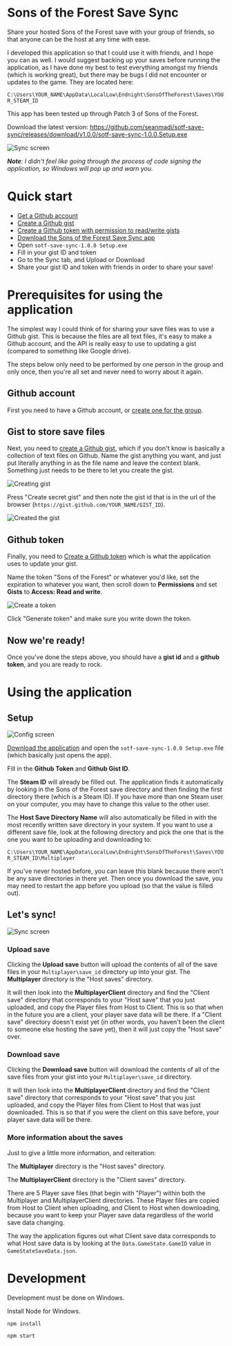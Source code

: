 # Sons of the Forest Save Sync

Share your hosted Sons of the Forest save with your group of friends, so that anyone can be the host at any time with ease.

I developed this application so that I could use it with friends, and I hope you can as well. I would suggest backing up your saves before running the application, as I have done my best to test everything amongst my friends (which is working great), but there may be bugs I did not encounter or updates to the game. They are located here:

`C:\Users\YOUR_NAME\AppData\LocalLow\Endnight\SonsOfTheForest\Saves\YOUR_STEAM_ID`

This app has been tested up through Patch 3 of Sons of the Forest.

Download the latest version: https://github.com/seanmadi/sotf-save-sync/releases/download/v1.0.0/sotf-save-sync-1.0.0.Setup.exe

![Sync screen](https://user-images.githubusercontent.com/576752/231561480-603bfc80-27fa-4c13-9876-dc4d21706c2b.png "Sync screen")

***Note**: I didn't feel like going through the process of code signing the application, so Windows will pop up and warn you.*

# Quick start

* [Get a Github account](https://github.com/join)
* [Create a Github gist](https://gist.github.com)
* [Create a Github token with permission to read/write gists](https://github.com/settings/personal-access-tokens/new)
* [Download the Sons of the Forest Save Sync app](https://github.com/seanmadi/sotf-save-sync/releases/download/v1.0.0/sotf-save-sync-1.0.0.Setup.exe)
* Open `sotf-save-sync-1.0.0 Setup.exe`
* Fill in your gist ID and token
* Go to the Sync tab, and Upload or Download
* Share your gist ID and token with friends in order to share your save!

# Prerequisites for using the application

The simplest way I could think of for sharing your save files was to use a Github gist. This is because the files are all text files, it's easy to make a Github account, and the API is really easy to use to updating a gist (compared to something like Google drive).

The steps below only need to be performed by one person in the group and only once, then you're all set and never need to worry about it again.

## Github account
First you need to have a Github account, or [create one for the group](https://github.com/join).

## Gist to store save files
Next, you need to [create a Github gist](https://gist.github.com), which if you don't know is basically a collection of text files on Github. Name the gist anything you want, and just put literally anything in as the file name and leave the context blank. Something just needs to be there to let you create the gist.

![Creating gist](https://user-images.githubusercontent.com/576752/231556892-e7759565-6631-4fce-aebe-4d9026340dc4.png "Creating gist")

Press "Create secret gist" and then note the gist id that is in the url of the browser (`https://gist.github.com/YOUR_NAME/GIST_ID`).

![Created the gist](https://user-images.githubusercontent.com/576752/231557162-cb8b748e-9b4e-4732-97fe-a4cb9f02232d.png "Created the gist")

## Github token
Finally, you need to [Create a Github token](https://github.com/settings/personal-access-tokens/new) which is what the application uses to update your gist.

Name the token "Sons of the Forest" or whatever you'd like, set the expiration to whatever you want, then scroll down to **Permissions** and set **Gists** to **Access: Read and write**.

![Create a token](https://user-images.githubusercontent.com/576752/231558308-e40469d5-6600-431f-9dc5-3000bf2527d7.png "Create a token")

Click "Generate token" and make sure you write down the token.

## Now we're ready!

Once you've done the steps above, you should have a **gist id** and a **github token**, and you are ready to rock.

# Using the application

## Setup

![Config screen](https://user-images.githubusercontent.com/576752/231561332-43bea013-2f6b-431e-be02-3237479907b6.png "Config screen")

[Download the application](https://github.com/seanmadi/sotf-save-sync/releases/download/v1.0.0/sotf-save-sync-1.0.0.Setup.exe) and open the `sotf-save-sync-1.0.0 Setup.exe` file (which basically just opens the app).

Fill in the **Github Token** and **Github Gist ID**.

The **Steam ID** will already be filled out. The application finds it automatically by looking in the Sons of the Forest save directory and then finding the first directory there (which is a Steam ID). If you have more than one Steam user on your computer, you may have to change this value to the other user.

The **Host Save Directory Name** will also automatically be filled in with the most recently written save directory in your system. If you want to use a different save file, look at the following directory and pick the one that is the one you want to be uploading and downloading to:

`C:\Users\YOUR_NAME\AppData\LocalLow\Endnight\SonsOfTheForest\Saves\YOUR_STEAM_ID\Multiplayer`

If you've never hosted before, you can leave this blank because there won't be any save directories in there yet. Then once you download the save, you may need to restart the app before you upload (so that the value is filled out).

## Let's sync!

![Sync screen](https://user-images.githubusercontent.com/576752/231561480-603bfc80-27fa-4c13-9876-dc4d21706c2b.png "Sync screen")

### Upload save

Clicking the **Upload save** button will upload the contents of all of the save files in your `Multiplayer\save_id` directory up into your gist. The **Multiplayer** directory is the "Host saves" directory.

It will then look into the **MultiplayerClient** directory and find the "Client save" directory that corresponds to your "Host save" that you just uploaded, and copy the Player files from Host to Client. This is so that when in the future you are a client, your player save data will be there. If a "Client save" directory doesn't exist yet (in other words, you haven't been the client to someone else hosting the save yet), then it will just copy the "Host save" over.

### Download save

Clicking the **Download save** button will download the contents of all of the save files from your gist into your `Multiplayer\save_id` directory.

It will then look into the **MultiplayerClient** directory and find the "Client save" directory that corresponds to your "Host save" that you just uploaded, and copy the Player files from Client to Host that was just downloaded. This is so that if you were the client on this save before, your player save data will be there.

### More information about the saves

Just to give a little more information, and reiteration:

The **Multiplayer** directory is the "Host saves" directory.

The **MultiplayerClient** directory is the "Client saves" directory.

There are 5 Player save files (that begin with "Player") within both the Multiplayer and MultiplayerClient directories. These Player files are copied from Host to Client when uploading, and Client to Host when downloading, because you want to keep your Player save data regardless of the world save data changing.

The way the application figures out what Client save data corresponds to what Host save data is by looking at the `Data.GameState.GameID` value in `GameStateSaveData.json`.

# Development

Development must be done on Windows.

Install Node for Windows.

`npm install`

`npm start`